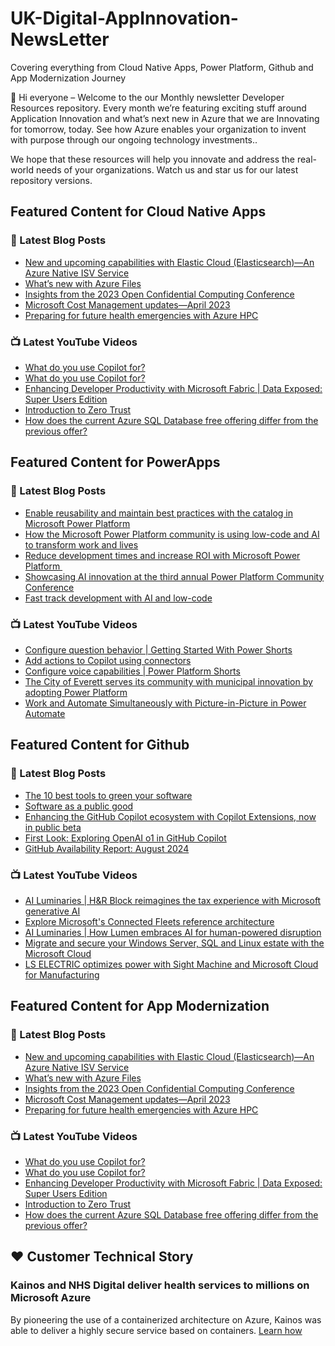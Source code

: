 # UK-Digital-AppInnovation-NewsLetter

Covering everything from Cloud Native Apps, Power Platform, Github and App Modernization Journey

👋 Hi everyone – Welcome to the our Monthly newsletter Developer Resources repository. Every month we’re featuring exciting stuff around Application Innovation and what’s next new in Azure that we are Innovating for tomorrow, today. See how Azure enables your organization to invent with purpose through our ongoing technology investments..


We hope that these resources will help you innovate and address the real-world needs of your organizations. Watch us and star us for our latest repository versions.

## Featured Content for Cloud Native Apps


### 📝 Latest Blog Posts

    
<!-- BLOGCNA:START -->
- [New and upcoming capabilities with Elastic Cloud (Elasticsearch)—An Azure Native ISV Service](https://azure.microsoft.com/blog/new-and-upcoming-capabilities-with-elastic-cloud-elasticsearch-an-azure-native-isv-service/)
- [What’s new with Azure Files](https://azure.microsoft.com/blog/what-s-new-with-azure-files/)
- [Insights from the 2023 Open Confidential Computing Conference](https://azure.microsoft.com/blog/insights-from-the-2023-open-confidential-computing-conference/)
- [Microsoft Cost Management updates—April 2023](https://azure.microsoft.com/blog/microsoft-cost-management-updates-april-2023/)
- [Preparing for future health emergencies with Azure HPC ](https://azure.microsoft.com/blog/preparing-for-future-health-emergencies-with-azure-hpc/)
<!-- BLOGCNA:END -->

### 📺 Latest YouTube Videos

 
<!-- YOUTUBECNA:START -->
- [What do you use Copilot for?](https://www.youtube.com/watch?v=Vmauy4vBehU)
- [What do you use Copilot for?](https://www.youtube.com/watch?v=Z0abk6-BFUs)
- [Enhancing Developer Productivity with Microsoft Fabric | Data Exposed: Super Users Edition](https://www.youtube.com/watch?v=hWvhZaOqqzU)
- [Introduction to Zero Trust](https://www.youtube.com/watch?v=Vqd0rFZlU68)
- [How does the current Azure SQL Database free offering differ from the previous offer?](https://www.youtube.com/watch?v=DjoDcdYwlc0)
<!-- YOUTUBECNA:END -->

##  Featured Content for PowerApps
### 📝 Latest Blog Posts
<!-- BLOGPOWER:START -->
- [Enable reusability and maintain best practices with the catalog in Microsoft Power Platform](https://www.microsoft.com/en-us/power-platform/blog/2024/09/11/enable-reusability-and-maintain-best-practices-with-the-catalog-in-microsoft-power-platform/)
- [How the Microsoft Power Platform community is using low-code and AI to transform work and lives](https://www.microsoft.com/en-us/power-platform/blog/2024/09/10/how-the-microsoft-power-platform-community-is-using-low-code-and-ai-to-transform-work-and-lives/)
- [Reduce development times and increase ROI with Microsoft Power Platform ](https://www.microsoft.com/en-us/power-platform/blog/2024/09/03/reduce-development-times-and-increase-roi-with-microsoft-power-platform/)
- [Showcasing AI innovation at the third annual Power Platform Community Conference](https://www.microsoft.com/en-us/power-platform/blog/2024/08/12/showcasing-ai-innovation-at-the-third-annual-power-platform-community-conference/)
- [Fast track development with AI and low-code](https://www.microsoft.com/en-us/power-platform/blog/2024/08/06/fast-track-development-with-ai-and-low-code/)
<!-- BLOGPOWER:END -->
 ### 📺 Latest YouTube Videos
    
<!-- YOUTUBEPOWER:START -->
- [Configure question behavior | Getting Started With Power Shorts](https://www.youtube.com/watch?v=cRAXiXhxNEY)
- [Add actions to Copilot using connectors](https://www.youtube.com/watch?v=FasyKQMsFmI)
- [Configure voice capabilities | Power Platform Shorts](https://www.youtube.com/watch?v=wHblgqEUL1A)
- [The City of Everett serves its community with municipal innovation by adopting Power Platform](https://www.youtube.com/watch?v=YWgD1HIa_S0)
- [Work and Automate Simultaneously with Picture-in-Picture in Power Automate](https://www.youtube.com/watch?v=K05O8-v_00g)
<!-- YOUTUBEPOWER:END -->

##  Featured Content for Github
### 📝 Latest Blog Posts
<!-- BLOGGITHUB:START -->
- [The 10 best tools to green your software](https://github.blog/open-source/social-impact/the-10-best-tools-to-green-your-software/)
- [Software as a public good](https://github.blog/open-source/social-impact/software-as-a-public-good/)
- [Enhancing the GitHub Copilot ecosystem with Copilot Extensions, now in public beta](https://github.blog/news-insights/product-news/enhancing-the-github-copilot-ecosystem-with-copilot-extensions-now-in-public-beta/)
- [First Look: Exploring OpenAI o1 in GitHub Copilot](https://github.blog/news-insights/product-news/openai-o1-in-github-copilot/)
- [GitHub Availability Report: August 2024](https://github.blog/news-insights/company-news/github-availability-report-august-2024/)
<!-- BLOGGITHUB:END -->
### 📺 Latest YouTube Videos
<!-- YOUTUBEGITHUB:START -->
- [AI Luminaries | H&amp;R Block reimagines the tax experience with Microsoft generative AI](https://www.youtube.com/watch?v=Qc9bIoOc1Ps)
- [Explore Microsoft&#39;s Connected Fleets reference architecture](https://www.youtube.com/watch?v=EdVX9IEk2DI)
- [AI Luminaries | How Lumen embraces AI for human-powered disruption](https://www.youtube.com/watch?v=AHCH4eVZrp8)
- [Migrate and secure your Windows Server, SQL and Linux estate with the Microsoft Cloud](https://www.youtube.com/watch?v=3cs5WTB1cHQ)
- [LS ELECTRIC optimizes power with Sight Machine and Microsoft Cloud for Manufacturing](https://www.youtube.com/watch?v=AtwO3wILvRc)
<!-- YOUTUBEGITHUB:END -->
##  Featured Content for App Modernization
### 📝 Latest Blog Posts
<!-- BLOGAPPMOD:START -->
- [New and upcoming capabilities with Elastic Cloud (Elasticsearch)—An Azure Native ISV Service](https://azure.microsoft.com/blog/new-and-upcoming-capabilities-with-elastic-cloud-elasticsearch-an-azure-native-isv-service/)
- [What’s new with Azure Files](https://azure.microsoft.com/blog/what-s-new-with-azure-files/)
- [Insights from the 2023 Open Confidential Computing Conference](https://azure.microsoft.com/blog/insights-from-the-2023-open-confidential-computing-conference/)
- [Microsoft Cost Management updates—April 2023](https://azure.microsoft.com/blog/microsoft-cost-management-updates-april-2023/)
- [Preparing for future health emergencies with Azure HPC ](https://azure.microsoft.com/blog/preparing-for-future-health-emergencies-with-azure-hpc/)
<!-- BLOGAPPMOD:END -->
### 📺 Latest YouTube Videos
<!-- YOUTUBEAPPMOD:START -->
- [What do you use Copilot for?](https://www.youtube.com/watch?v=Vmauy4vBehU)
- [What do you use Copilot for?](https://www.youtube.com/watch?v=Z0abk6-BFUs)
- [Enhancing Developer Productivity with Microsoft Fabric | Data Exposed: Super Users Edition](https://www.youtube.com/watch?v=hWvhZaOqqzU)
- [Introduction to Zero Trust](https://www.youtube.com/watch?v=Vqd0rFZlU68)
- [How does the current Azure SQL Database free offering differ from the previous offer?](https://www.youtube.com/watch?v=DjoDcdYwlc0)
<!-- YOUTUBEAPPMOD:END -->


## ♥️ Customer Technical Story 

### Kainos and NHS Digital deliver health services to millions on Microsoft Azure

By pioneering the use of a containerized architecture on Azure, Kainos was able to deliver a highly secure service based on containers. [Learn how](https://customers.microsoft.com/en-us/story/1368348549535774520-kainos-and-nhs-digital-deliver-health-services-to-millions-on-microsoft-azure)

